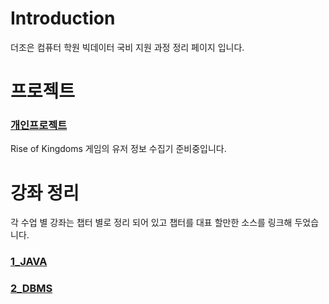 # Introduction

더조은 컴퓨터 학원 빅데이터 국비 지원 과정 정리 페이지 입니다.

# 프로젝트 

### [개인프로젝트](project_group/individual/README.md) 
Rise of Kingdoms 게임의 유저 정보 수집기 준비중입니다.


# 강좌 정리

각 수업 별 강좌는 챕터 별로 정리 되어 있고 챕터를 대표 할만한 소스를 링크해 두었습니다.

### [1\_JAVA](lecture_summary_group/1_java/README.md)  
### [2\_DBMS](lecture_summary_group/2_dbms/README.md)
